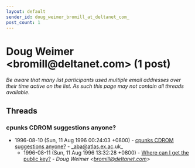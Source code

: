 ```yaml
---
layout: default
sender_id: doug_weimer_bromill_at_deltanet_com_
post_count: 1
---
```


# Doug Weimer <bromill<span>@</span>deltanet.com> (1 post)

_Be aware that many list participants used multiple email addresses over their time active on the list. As such this page may not contain all threads available._

## Threads

### cpunks CDROM suggestions anyone?
+ 1996-08-10 (Sun, 11 Aug 1996 00:24:03 +0800) - [cpunks CDROM suggestions anyone?](/archive/1996/08/6e78369795c2c1749c27a403a7304512b420c78b7a2d55344913181367353205) - _aba@atlas.ex.ac.uk_
  + 1996-08-11 (Sun, 11 Aug 1996 13:32:28 +0800) - [Where can I get the public key?](/archive/1996/08/bfcd6334e36740e84b22ecf7abc17ceabe7339ac7a9b79864b93e7156f4bd3f5) - _Doug Weimer \<bromill@deltanet.com\>_

